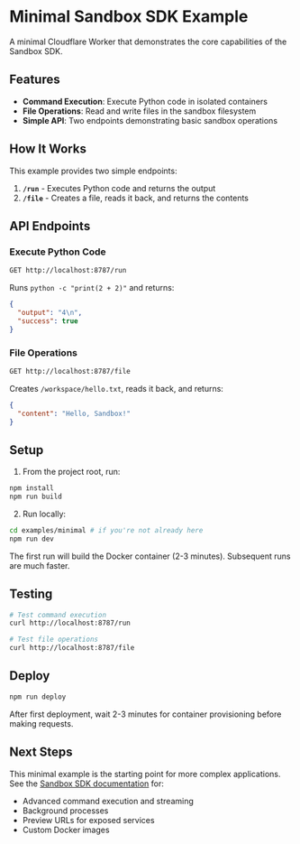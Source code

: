# Minimal Sandbox SDK Example

A minimal Cloudflare Worker that demonstrates the core capabilities of the Sandbox SDK.

## Features

- **Command Execution**: Execute Python code in isolated containers
- **File Operations**: Read and write files in the sandbox filesystem
- **Simple API**: Two endpoints demonstrating basic sandbox operations

## How It Works

This example provides two simple endpoints:

1. **`/run`** - Executes Python code and returns the output
2. **`/file`** - Creates a file, reads it back, and returns the contents

## API Endpoints

### Execute Python Code

```bash
GET http://localhost:8787/run
```

Runs `python -c "print(2 + 2)"` and returns:

```json
{
  "output": "4\n",
  "success": true
}
```

### File Operations

```bash
GET http://localhost:8787/file
```

Creates `/workspace/hello.txt`, reads it back, and returns:

```json
{
  "content": "Hello, Sandbox!"
}
```

## Setup

1. From the project root, run:

```bash
npm install
npm run build
```

2. Run locally:

```bash
cd examples/minimal # if you're not already here
npm run dev
```

The first run will build the Docker container (2-3 minutes). Subsequent runs are much faster.

## Testing

```bash
# Test command execution
curl http://localhost:8787/run

# Test file operations
curl http://localhost:8787/file
```

## Deploy

```bash
npm run deploy
```

After first deployment, wait 2-3 minutes for container provisioning before making requests.

## Next Steps

This minimal example is the starting point for more complex applications. See the [Sandbox SDK documentation](https://developers.cloudflare.com/sandbox/) for:

- Advanced command execution and streaming
- Background processes
- Preview URLs for exposed services
- Custom Docker images
